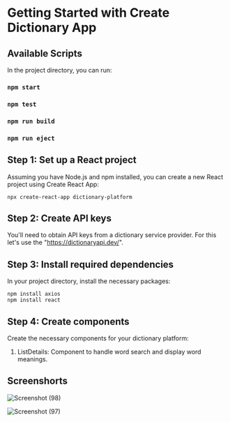 # Getting Started with Create Dictionary App

## Available Scripts

In the project directory, you can run:

### `npm start`

### `npm test`

### `npm run build`

### `npm run eject`

## Step 1: Set up a React project
Assuming you have Node.js and npm installed, you can create a new React project using Create React App:
    
    npx create-react-app dictionary-platform
## Step 2: Create API keys
You'll need to obtain API keys from a dictionary service provider. For this let's use the "https://dictionaryapi.dev/".

## Step 3: Install required dependencies
In your project directory, install the necessary packages:
    
    npm install axios
    npm install react

## Step 4: Create components
Create the necessary components for your dictionary platform:

1. ListDetails: Component to handle word search and display word meanings.

## Screenshorts

   ![Screenshot (98)](https://github.com/Aravindh2807/dictonary/assets/140500814/e526afc1-c4b8-4973-ba76-aebdf3495329)

   ![Screenshot (97)](https://github.com/Aravindh2807/dictonary/assets/140500814/3fa9c159-2dc8-4a50-accf-d94d6d8bf6c7)


  
